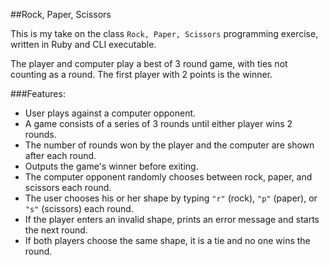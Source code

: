 ##Rock, Paper, Scissors

This is my take on the class `Rock, Paper, Scissors` programming exercise, written in Ruby and CLI executable.

The player and computer play a best of 3 round game, with ties not counting as a round. The first player with 2 points is the winner.

###Features:

* User plays against a computer opponent.
* A game consists of a series of 3 rounds until either player wins 2 rounds.
* The number of rounds won by the player and the computer are shown after each round.
* Outputs the game's winner before exiting.
* The computer opponent randomly chooses between rock, paper, and scissors each round.
* The user chooses his or her shape by typing `"r"` (rock), `"p"` (paper), or `"s"` (scissors) each round.
* If the player enters an invalid shape, prints an error message and starts the next round.
* If both players choose the same shape, it is a tie and no one wins the round.
